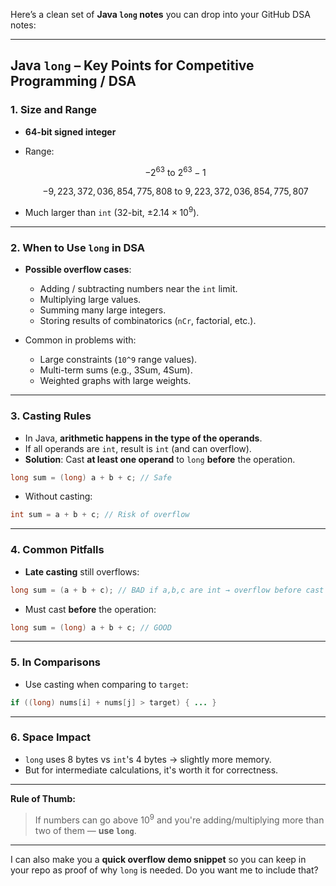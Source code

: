 Here’s a clean set of **Java `long` notes** you can drop into your GitHub DSA notes:

---

## **Java `long` – Key Points for Competitive Programming / DSA**

### **1. Size and Range**

* **64-bit signed integer**
* Range:

  $$
  -2^{63} \ \text{to} \ 2^{63} - 1
  $$

  $$
  -9{,}223{,}372{,}036{,}854{,}775{,}808 \ \text{to} \ 9{,}223{,}372{,}036{,}854{,}775{,}807
  $$
* Much larger than `int` (32-bit, $\pm 2.14 \times 10^9$).

---

### **2. When to Use `long` in DSA**

* **Possible overflow cases**:

  * Adding / subtracting numbers near the `int` limit.
  * Multiplying large values.
  * Summing many large integers.
  * Storing results of combinatorics (`nCr`, factorial, etc.).
* Common in problems with:

  * Large constraints (`10^9` range values).
  * Multi-term sums (e.g., 3Sum, 4Sum).
  * Weighted graphs with large weights.

---

### **3. Casting Rules**

* In Java, **arithmetic happens in the type of the operands**.
* If all operands are `int`, result is `int` (and can overflow).
* **Solution**: Cast **at least one operand** to `long` **before** the operation.

```java
long sum = (long) a + b + c; // Safe
```

* Without casting:

```java
int sum = a + b + c; // Risk of overflow
```

---

### **4. Common Pitfalls**

* **Late casting** still overflows:

```java
long sum = (a + b + c); // BAD if a,b,c are int → overflow before cast
```

* Must cast **before** the operation:

```java
long sum = (long) a + b + c; // GOOD
```

---

### **5. In Comparisons**

* Use casting when comparing to `target`:

```java
if ((long) nums[i] + nums[j] > target) { ... }
```

---

### **6. Space Impact**

* `long` uses 8 bytes vs `int`'s 4 bytes → slightly more memory.
* But for intermediate calculations, it's worth it for correctness.

---

**Rule of Thumb:**

> If numbers can go above $10^9$ and you're adding/multiplying more than two of them — **use `long`**.

---

I can also make you a **quick overflow demo snippet** so you can keep in your repo as proof of why `long` is needed.
Do you want me to include that?
